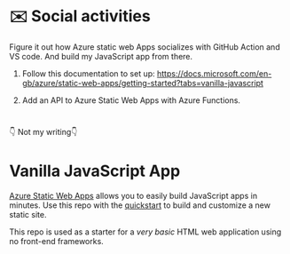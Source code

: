 # :envelope: Social activities

Figure it out how Azure static web Apps socializes with GitHub Action and VS code. And build my JavaScript app from there. 

1. Follow this documentation to set up: https://docs.microsoft.com/en-gb/azure/static-web-apps/getting-started?tabs=vanilla-javascript 

2. Add an API to Azure Static Web Apps with Azure Functions.

#
:point_down: Not my writing:point_down:
# Vanilla JavaScript App

[Azure Static Web Apps](https://docs.microsoft.com/azure/static-web-apps/overview) allows you to easily build JavaScript apps in minutes. Use this repo with the [quickstart](https://docs.microsoft.com/azure/static-web-apps/getting-started?tabs=vanilla-javascript) to build and customize a new static site.

This repo is used as a starter for a _very basic_ HTML web application using no front-end frameworks.
